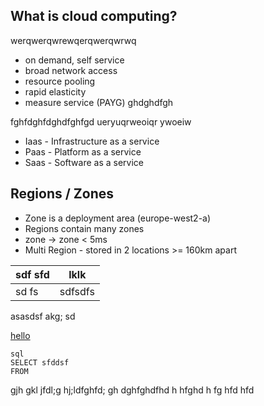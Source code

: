 ## What is cloud computing?
werqwerqwrewqerqwerqwrwq
- on demand, self service
- broad network access
- resource pooling
- rapid elasticity
- measure service (PAYG)
ghdghdfgh

fghfdghfdghdfghfgd
ueryuqrweoiqr ywoeiw
- Iaas - Infrastructure as a service
- Paas - Platform as a service
- Saas - Software as a service

## Regions / Zones
- Zone is a deployment area (europe-west2-a)
- Regions contain many zones
- zone -> zone < 5ms
- Multi Region - stored in 2 locations >= 160km apart

| sdf sfd | lklk |
|------|-------|
| sd fs|sdfsdfs|sdfsdfs

asasdsf akg; sd
 
  [hello](hello.md)
 
 

    sql 
    SELECT sfddsf
    FROM 

gjh gkl jfdl;g hj;ldfghfd;
    gh dghfghdfhd
    h hfghd
    h fg hfd
    hfd

<!--stackedit_data:
eyJoaXN0b3J5IjpbNzEzNzk4NjE0LC05NDczOTA2NDcsOTIxMT
czODgyLDUwNzk3NTA4LC00Mjk5NzUxNywxMzU3ODExMDksLTE2
OTY0MTk3OF19
-->
